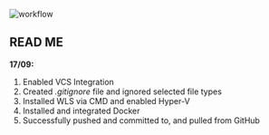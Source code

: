 ![workflow](https://github.com/<camerondear>/<devops>/actions/workflows/main.yml/badge.svg)

## READ ME

**17/09:**

1) Enabled VCS Integration
2) Created *.gitignore* file and ignored selected file types
3) Installed WLS via CMD and enabled Hyper-V
4) Installed and integrated Docker
5) Successfully pushed and committed to, and pulled from GitHub